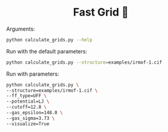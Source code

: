 
<div align="center">

<h1> Fast Grid 🏁 </h1>



</div>

Arguments:

```bash
python calculate_grids.py --help
```

Run with the default parameters:

```bash
python calculate_grids.py --structure=examples/irmof-1.cif
```

Run with parameters:

```bash
python calculate_grids.py \
--structure=examples/irmof-1.cif \
--ff_type=UFF \
--potential=LJ \
--cutoff=12.8 \
--gas_epsilon=148.0 \
--gas_sigma=3.73 \
--visualize=True
```

